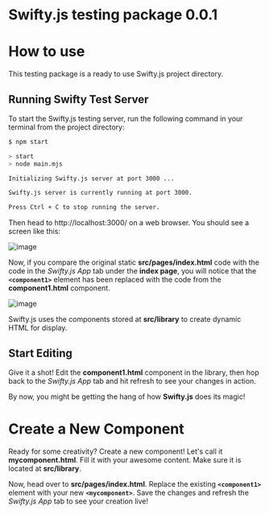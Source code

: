 # Swifty.js testing package 0.0.1

# How to use
This testing package is a ready to use Swifty.js project directory.

## Running Swifty Test Server

To start the Swifty.js testing server, run the following command in your terminal from the project directory:

```bash
$ npm start

> start
> node main.mjs

Initializing Swifty.js server at port 3000 ...

Swifty.js server is currently running at port 3000.

Press Ctrl + C to stop running the server.
```

Then head to http://localhost:3000/ on a web browser. You should see a screen like this:

![image](https://github.com/swiftyjs/testing-pckg/assets/115911859/c70e06df-0039-4bd3-970e-885bd3d1b2a0)

Now, if you compare the original static **src/pages/index.html** code with the code in the *Swifty.js App* tab under the **index page**, you will notice that the **`<component1>`** element has been replaced with the code from the **component1.html** component.

![image](https://github.com/swiftyjs/testing-pckg/assets/115911859/bc12e6b5-65c3-4732-98ab-e6f45b6c1af8)


Swifty.js uses the components stored at **src/library** to create dynamic HTML for display.

## Start Editing

Give it a shot! Edit the **component1.html** component in the library, then hop back to the *Swifty.js App* tab and hit refresh to see your changes in action.

By now, you might be getting the hang of how **Swifty.js** does its magic!

# Create a New Component

Ready for some creativity? Create a new component! Let's call it **mycomponent.html**. Fill it with your awesome content. Make sure it is located at **src/library**.

Now, head over to **src/pages/index.html**. Replace the existing **`<component1>`** element with your new **`<mycomponent>`**. Save the changes and refresh the *Swifty.js App* tab to see your creation live!
